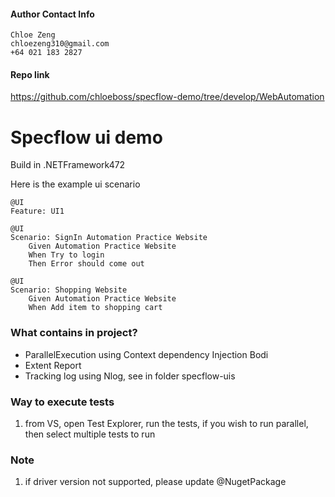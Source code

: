 #### Author Contact Info
```
Chloe Zeng
chloezeng310@gmail.com
+64 021 183 2827
```

#### Repo link
https://github.com/chloeboss/specflow-demo/tree/develop/WebAutomation

# Specflow ui demo
Build in .NETFramework472

Here is the example ui scenario
```Gherkin 
@UI
Feature: UI1

@UI	
Scenario: SignIn Automation Practice Website
	Given Automation Practice Website
	When Try to login
	Then Error should come out

@UI
Scenario: Shopping Website
	Given Automation Practice Website
	When Add item to shopping cart
```


### What contains in project?
* ParallelExecution using Context dependency Injection Bodi
* Extent Report
* Tracking log using Nlog, see in folder specflow-uis
  

### Way to execute tests
1. from VS, open Test Explorer, run the tests, if you wish to run parallel, then select multiple tests to run



### Note
1. if driver version not supported, please update @NugetPackage
